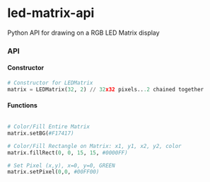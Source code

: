 # led-matrix-api
Python API for drawing on a RGB LED Matrix display

### API

#### Constructor

```python
# Constructor for LEDMatrix
matrix = LEDMatrix(32, 2) // 32x32 pixels...2 chained together
```

#### Functions

```python

# Color/Fill Entire Matrix
matrix.setBG(#F17417)

# Color/Fill Rectangle on Matrix: x1, y1, x2, y2, color
matrix.fillRect(0, 0, 15, 15, #0000FF)

# Set Pixel (x,y), x=0, y=0, GREEN
matrix.setPixel(0,0, #00FF00)

```
